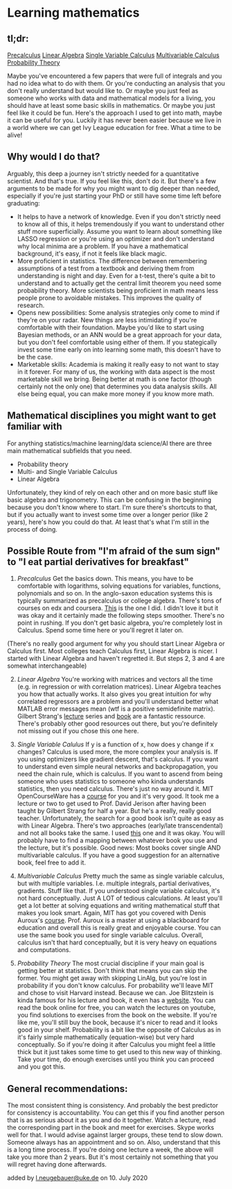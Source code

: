 # Learning mathematics

## tl;dr:

[Precalculus](https://www.edx.org/course/college-algebra-and-problem-solving)
[Linear Algebra](https://ocw.mit.edu/courses/mathematics/18-06-linear-algebra-spring-2010/)
[Single Variable Calculus](https://ocw.mit.edu/courses/mathematics/18-01-single-variable-calculus-fall-2006/)
[Multivariable Calculus](https://ocw.mit.edu/courses/mathematics/18-02-multivariable-calculus-fall-2007/)
[Probability Theory](https://projects.iq.harvard.edu/stat110/home)

Maybe you've encountered a few papers that were full of integrals and you had no idea what to do with them. Or you're conducting an analysis that you don't really understand but would like to. Or maybe you just feel as someone who works with data and mathematical models for a living, you should have at least some basic skills in mathematics. Or maybe you just feel like it could be fun. Here's the approach I used to get into math, maybe it can be useful for you. Luckily it has never been easier because we live in a world where we can get Ivy League education for free. What a time to be alive!

## Why would I do that?

Arguably, this deep a journey isn't strictly needed for a quantitative scientist. And that's true. If you feel like this, don't do it. But there's a few arguments to be made for why you might want to dig deeper than needed, especially if you're just starting your PhD or still have some time left before graduating:

  * It helps to have a network of knowledge. Even if you don't strictly need to know all of this, it helps tremendously if you want to understand other stuff more superficially. Assume you want to learn about something like LASSO regression or you're using an optimizer and don't understand why local minima are a problem. If you have a mathematical background, it's easy, if not it feels like black magic.
  * More proficient in statistics. The difference between remembering assumptions of a test from a textbook and deriving them from understanding is night and day. Even for a t-test, there's quite a bit to understand and to actually get the central limit theorem you need some probability theory. More scientists being proficient in math means less people prone to avoidable mistakes. This improves the quality of research.
  * Opens new possibilities: Some analysis strategies only come to mind if they're on your radar. New things are less intimidating if you're comfortable with their foundation. Maybe you'd like to start using Bayesian methods, or an ANN would be a great approach for your data, but you don't feel comfortable using either of them. If you stategically invest some time early on into learning some math, this doesn't have to be the case.
  * Marketable skills: Academia is making it really easy to not want to stay in it forever. For many of us, the working with data aspect is the most marketable skill we bring. Being better at math is one factor (though certainly not the only one) that determines you data analysis skills. All else being equal, you can make more money if you know more math.

## Mathematical disciplines you might want to get familiar with

For anything statistics/machine learning/data science/AI there are three main mathematical subfields that you need.

  * Probability theory
  * Multi- and Single Variable Calculus
  * Linear Algebra

Unfortunately, they kind of rely on each other and on more basic stuff like basic algebra and trigonometry. This can be confusing in the beginning because you don't know where to start. I'm sure there's shortcuts to that, but if you actually want to invest some time over a longer perior (like 2 years), here's how you could do that. At least that's what I'm still in the process of doing.

## Possible Route from "I'm afraid of the sum sign" to "I eat partial derivatives for breakfast"

  1. *Precalculus* Get the basics down. This means, you have to be comfortable with logarithms, solving equations for variables, functions, polynomials and so on. In the anglo-saxon education systems this is typically summarized as precalculus or college algebra. There's tons of courses on edx and coursera. [This](https://www.edx.org/course/college-algebra-and-problem-solving) is the one I did. I didn't love it but it was okay and it certainly made the following steps smoother. There's no point in rushing. If you don't get basic algebra, you're completely lost in Calculus. Spend some time here or you'll regret it later on.

  (There's no really good argument for why you should start Linear Algebra or Calculus first. Most colleges teach Calculus first, Linear Algebra is nicer. I started with Linear Algebra and haven't regretted it. But steps 2, 3 and 4 are somewhat interchangeable)

  2. *Linear Algebra* You're working with matrices and vectors all the time (e.g. in regression or with correlation matrices). Linear Algebra teaches you how that actually works. It also gives you great intuition for why correlated regressors are a problem and you'll understand better what MATLAB error messages mean (wtf is a positive semidefinite matrix). Gilbert Strang's [lecture](https://ocw.mit.edu/courses/mathematics/18-06-linear-algebra-spring-2010/) series and [book](https://www.amazon.de/Gilbert-Strang/dp/0980232775/ref=sr_1_1?__mk_de_DE=%C3%85M%C3%85%C5%BD%C3%95%C3%91&dchild=1&keywords=linear+algebra+strang&qid=1594375680&sr=8-1) are a fantastic ressource. There's probably other good resources out there, but you're definitely not missing out if you chose this one here.

  3. *Single Variable Calulus* If y is a function of x, how does y change if x changes? Calculus is used more, the more complex your analysis is. If you using optimizers like gradient descent, that's calculus. If you want to understand even simple neural networks and backpropagation, you need the chain rule, which is calculus. If you want to ascend from being someone who uses statistics to someone who kinda understands statistics, then you need calculus. There's just no way around it. MIT OpenCourseWare has a [course](https://ocw.mit.edu/courses/mathematics/18-01-single-variable-calculus-fall-2006/) for you and it's very good. It took me a lecture or two to get used to Prof. David Jerison after having been taught by Gilbert Strang for half a year. But he's a really, really good teacher. Unfortunately, the search for a good book isn't quite as easy as with Linear Algebra. There's two approaches (early/late transcendental) and not all books take the same. I used [this](https://www.amazon.de/Thomas-Calculus-Units-Joel-Hass/dp/1292253223/ref=sr_1_1?__mk_de_DE=%C3%85M%C3%85%C5%BD%C3%95%C3%91&dchild=1&keywords=thomas+calculus&qid=1594376154&sr=8-1) one and it was okay. You will probably have to find a mapping between whatever book you use and the lecture, but it's possible. Good news: Most books cover single AND multivariable calculus. If you have a good suggestion for an alternative book, feel free to add it.

  4. *Multivariable Calculus* Pretty much the same as single variable calculus, but with multiple variables. I.e. multiple integrals, partial derivatives, gradients. Stuff like that. If you understood single variable calculus, it's not hard conceptually. Just A LOT of tedious calculations. At least you'll get a lot better at solving equations and writing mathematical stuff that makes you look smart. Again, MIT has got you covered with Denis Auroux's [course](https://ocw.mit.edu/courses/mathematics/18-02-multivariable-calculus-fall-2007/). Prof. Auroux is a master at using a blackboard for education and overall this is really great and enjoyable course. You can use the same book you used for single variable calculus. Overall, calculus isn't that hard conceptually, but it is very heavy on equations and computations.

  5. *Probability Theory* The most crucial discipline if your main goal is getting better at statistics. Don't think that means you can skip the former. You might get away with skipping LinAlg, but you're lost in probability if you don't know calculus. For probability we'll leave MIT and chose to visit Harvard instead. Because we can. Joe Blitzstein is kinda famous for his lecture and book, it even has a [website](https://projects.iq.harvard.edu/stat110/home). You can read the book online for free, you can watch the lectures on youtube, you find solutions to exercises from the book on the website. If you're like me, you'll still buy the book, because it's nicer to read and it looks good in your shelf. Probability is a bit like the opposite of Calculus as in it's fairly simple mathematically (equation-wise) but very hard conceptually. So if you're doing it after Calculus you might feel a little thick but it just takes some time to get used to this new way of thinking. Take your time, do enough exercises until you think you can proceed and you got this.


## General recommendations:

The most consistent thing is consistency. And probably the best predictor for consistency is accountability. You can get this if you find another person that is as serious about it as you and do it together. Watch a lecture, read the corresponding part in the book and meet for exercises. Skype works well for that. I would advise against larger groups, these tend to slow down. Someone always has an appointment and so on. 
Also, understand that this is a long time process. If you're doing one lecture a week, the above will take you more than 2 years. But it's most certainly not something that you will regret having done afterwards.



added by l.neugebauer@uke.de on 10. July 2020
